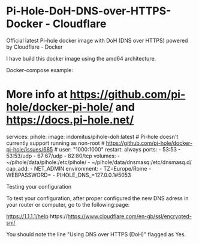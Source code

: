 # Pi-Hole-DoH-DNS-over-HTTPS-Docker - Cloudflare
Official latest Pi-hole docker image with DoH (DNS over HTTPS) powered by Cloudflare - Docker

I have build this docker image using the amd64 architecture.

Docker-compose example:

# More info at https://github.com/pi-hole/docker-pi-hole/ and https://docs.pi-hole.net/
services:
  pihole:
    image: indomitus/pihole-doh:latest
    # Pi-hole doesn't currently support running as non-root
    # https://github.com/pi-hole/docker-pi-hole/issues/685
    # user: "1000:1000"
    restart: always
    ports:
      - 53:53
      - 53:53/udp
      - 67:67/udp
      - 82:80/tcp
    volumes:
      - ~/pihole/data/pihole:/etc/pihole/
      - ~/pihole/data/dnsmasq:/etc/dnsmasq.d/
    cap_add:
      - NET_ADMIN
    environment:
      - TZ=Europe/Rome
      - WEBPASSWORD=<password>
      - PIHOLE_DNS_=127.0.0.1#5053

Testing your configuration

To test your configuration, after proper configured the new DNS adress in your router or computer, go to the following:page: 

https://1.1.1.1/help
https://https://www.cloudflare.com/en-gb/ssl/encrypted-sni/

You should note the line "Using DNS over HTTPS (DoH)" flagged as Yes.
  
